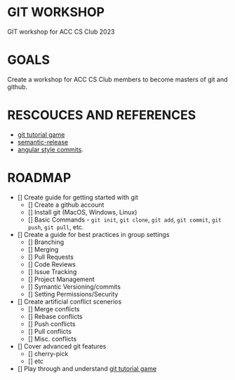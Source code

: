 # GIT WORKSHOP
GIT workshop for ACC CS Club 2023

# GOALS
Create a workshop for ACC CS Club members to become masters of git and github.

# RESCOUCES AND REFERENCES
- [git tutorial game](https://learngitbranching.js.org/)
- [semantic-release](https://github.com/semantic-release/semantic-release)
- [angular style commits](https://github.com/angular/angular/blob/68a6a07/CONTRIBUTING.md#commit).

# ROADMAP
- [] Create guide for getting started with git
  - [] Create a github account
  - [] Install git (MacOS, Windows, Linux)
  - [] Basic Commands - `git init`, `git clone`, `git add`, `git commit`, `git push`, `git pull`, etc.
- [] Create a guide for best practices in group settings
  - [] Branching
  - [] Merging
  - [] Pull Requests
  - [] Code Reviews
  - [] Issue Tracking
  - [] Project Management
  - [] Symantic Versioning/commits
  - [] Setting Permissions/Security
- [] Create artificial conflict scenerios
    - [] Merge conflicts
    - [] Rebase conflicts
    - [] Push conflicts
    - [] Pull conflicts
    - [] Misc. conflicts
- [] Cover advanced git features
  - [] cherry-pick
  - [] etc
- [] Play through and understand [git tutorial game](https://learngitbranching.js.org/)




